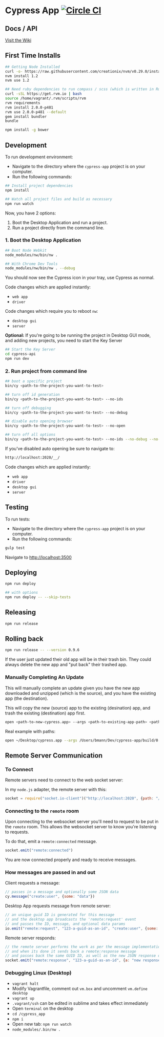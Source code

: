 # Cypress App [![Circle CI](https://circleci.com/gh/cypress-io/cypress-app.svg?style=shield&circle-token=a6d67217ee174805c91925400b4210ada937def9)](https://circleci.com/gh/cypress-io/cypress-app)

## Docs / API

[Visit the Wiki](https://github.com/cypress-io/cypress-app/wiki)

## First Time Installs

```bash
## Getting Node Installed
curl -o- https://raw.githubusercontent.com/creationix/nvm/v0.29.0/install.sh | bash
nvm install 1.2
nvm use 1.2
```

```bash
## Need ruby dependencies to run compass / scss (which is written in Ruby)
curl -sSL https://get.rvm.io | bash
source /home/vagrant/.rvm/scripts/rvm
rvm requirements
rvm install 2.0.0-p481
rvm use 2.0.0-p481 --default
gem install bundler
bundle
```

```bash
npm install -g bower
```

## Development

To run development environment:

- Navigate to the directory where the `cypress-app` project is on your computer.
- Run the following commands:

```bash
## Install project dependencies
npm install
```

```bash
## Watch all project files and build as necessary
npm run watch
```

Now, you have 2 options:

1. Boot the Desktop Application and run a project.
2. Run a project directly from the command line.

### 1. Boot the Desktop Application

```bash
## Boot Node Webkit
node_modules/nw/bin/nw .

## With Chrome Dev Tools
node_modules/nw/bin/nw . --debug
```

You should now see the Cypress icon in your tray, use Cypress as normal.

Code changes which are applied instantly:
- `web app`
- `driver`

Code changes which require you to reboot `nw`:
- `desktop gui`
- `server`

**Optional:** If you're going to be running the project in Desktop GUI mode, and adding new projects, you need to start the Key Server
```bash
## Start the Key Server
cd cypress-api
npm run dev
```

### 2. Run project from command line

```bash
## boot a specific project
bin/cy <path-to-the-project-you-want-to-test>

## turn off id generation
bin/cy <path-to-the-project-you-want-to-test> --no-ids

## turn off debugging
bin/cy <path-to-the-project-you-want-to-test> --no-debug

## disable auto opening browser
bin/cy <path-to-the-project-you-want-to-test> --no-open

## turn off all options
bin/cy <path-to-the-project-you-want-to-test> --no-ids --no-debug --no-open
```

If you've disabled auto opening be sure to navigate to:

```bash
http://localhost:2020/__/
```

Code changes which are applied instantly:
- `web app`
- `driver`
- `desktop gui`
- `server`

## Testing

To run tests:

- Navigate to the directory where the `cypress-app` project is on your computer.
- Run the following commands:

```bash
gulp test
```

Navigate to [http://localhost:3500](http://localhost:3500)

## Deploying

```bash
npm run deploy

## with options
npm run deploy -- --skip-tests

```

## Releasing

```bash
npm run release
```

## Rolling back

```bash
npm run release -- --version 0.9.6
```

If the user just updated their old app will be in their trash bin. They could always delete the new app and "put back" their trashed app.

### Manually Completing An Update
This will manually complete an update given you have the new app downloaded and unzipped (which is the source), and you have the existing app (the destination).

This will copy the new (source) app to the existing (desination) app, and trash the existing (destination) app first.

```bash
open <path-to-new-cypress.app> --args <path-to-existing-app-path> <path-to-existing-exec-path> --updating
```

Real example with paths:

```bash
open ~/Desktop/cypress.app --args /Users/bmann/Dev/cypress-app/build/0.5.8/osx64/cypress.app /Users/bmann/Dev/cypress-app/build/0.5.8/osx64/cypress.app --updating
```

## Remote Server Communication

### To Connect

Remote servers need to connect to the web socket server:

In my `node.js` adapter, the remote server with this:

```js
socket = require("socket.io-client")("http://localhost:2020", {path: "/__socket.io"})
```

### Connecting to the `remote` room

Upon connecting to the websocket server you'll need to request to be put in the `remote` room. This allows the websocket server to know you're listening to requests.

To do that, emit a `remote:connected` message.

```js
socket.emit("remote:connected")
```

You are now connected properly and ready to receive messages.

### How messages are passed in and out

Client requests a message:

```js
// passes in a message and optionally some JSON data
cy.message("create:user", {some: "data"})
```

Desktop App requests message from remote server:

```js
// an unique guid ID is generated for this message
// and the desktop app broadcasts the 'remote:request' event
// and passes the ID, message, and optional data params
io.emit("remote:request", "123-a-guid-as-an-id", "create:user", {some: "data"})
```
Remote server responds:

```js
// the remote server performs the work as per the message implementation
// and when its done it sends back a remote:response message
// and passes back the same GUID ID, as well as the new JSON response data
socket.emit("remote:response", "123-a-guid-as-an-id", {a: "new response data obj"})
```

### Debugging Linux (Desktop)

- `vagrant halt`
- Modify Vagrantfile, comment out `vm.box` and uncomment `vm.define desktop`
- `vagrant up`
- `.vagrant/ssh` can be edited in sublime and takes effect immediately
- Open `terminal` on the desktop
- `cd /cypress_app`
- `npm i`
- Open new tab: `npm run watch`
- `node_modules/.bin/nw .`
